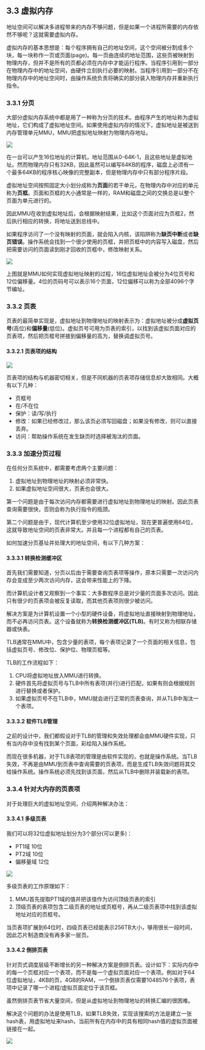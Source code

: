 ## 3.3 虚拟内存

地址空间可以解决多进程带来的内存不够问题，但是如果一个进程所需要的内存依然不够呢？这就需要虚拟内存。

虚拟内存的基本思想是：每个程序拥有自己的地址空间，这个空间被分割成多个块，每一块称作一页或页面(page)。每一页由连续的地址范围，这些页被映射到物理内存，但并不是所有的页都必须在内存中才能运行程序。当程序引用到一部分在物理内存中的地址空间，由硬件立刻执行必要的映射。当程序引用到一部分不在物理内存中的地址空间时，由操作系统负责将确实的部分装入物理内存并重新执行指令。

### 3.3.1 分页

大部分虚拟内存系统中都是用了一种称为分页的技术。由程序产生的地址称为虚拟地址，它们构成了虚拟地址空间。如果使用虚拟内存的情况下，虚拟地址是被送到内存管理单元MMU，MMU把虚拟地址映射为物理内存地址。

![](../image/chapter3/3.3.1.1.png)

在一台可以产生16位地址的计算机，地址范围从0-64K-1，且这些地址是虚拟地址。然而物理内存只有32KB，因此虽然可以编写64KB的程序，磁盘上必须有一个最多64KB的程序核心映像的完整副本，但是物理内存中只有部分程序片段。

虚拟地址空间按照固定大小划分成称为**页面**的若干单元，在物理内存中对应的单元称为**页框**。页面和页框的大小通常是一样的，RAM和磁盘之间的交换总是以整个页面为单元进行的。

因此MMU在收到虚拟地址后，会根据映射结果，比如这个页面对应为页框2，然后执行相应的转换，将地址送到总线中。

如果程序访问了一个没有映射的页面，就会陷入内核，该陷阱称为**缺页中断**或者**缺页错误**。操作系统会找到一个很少使用的页框，并把页框中的内容写入磁盘，然后把需要访问的页面读到刚才回收的页框中，修改映射关系。

![](../image/chapter3/3.3.1.2.png)

上图就是MMU如何实现虚拟地址映射的过程，16位虚拟地址会被分为4位页号和12位偏移量。4位的页码号可以表示16个页面，12位偏移可以称为全部4096个字节编址。

### 3.3.2 页表

页表的最简单实现是，虚拟地址到物理地址的映射表示为：虚拟地址被分成**虚拟页号**(高位)和**偏移量**(低位)。虚拟页号可用为页表的索引，以找到该虚拟页面对应的页表项，然后把页框号拼接到偏移量的高为，替换调虚拟页号。

#### 3.3.2.1 页表项的结构

![](../image/chapter3/3.3.2.1.jpg)

页表项的结构与机器密切相关，但是不同机器的页表项存储信息却大致相同。大概有以下几种：
- 页框号
- 在/不在位
- 保护：读/写/执行
- 修改：如果已经修改过，那么该页必须写回磁盘；如果没有修改，则可以直接丢弃。
- 访问：帮助操作系统在发生缺页时选择被淘汰的页面。

### 3.3.3 加速分页过程

在任何分页系统中，都需要考虑两个主要问题：
1. 虚拟地址到物理地址的映射必须非常快。
2. 如果虚拟地址空间很大，页表也会很大。

第一个问题是由于每次访问内存都需要进行虚拟地址到物理地址的映射。因此页表查询需要很快，否则会称为执行指令的瓶颈。

第二个问题是由于，现代计算机至少使用32位虚拟地址，现在更普遍使用64位，这就导致地址空间的页表非常大。并且每一个进程都有自己的页表。

如何加速分页基址并处理大的地址空间，有以下几种方案：

#### 3.3.3.1 转换检测缓冲区

首先我们需要知道，分页以后由于需要查询页表项等操作，原本只需要一次访问内存会变成至少两次访问内存，这会带来性能上的下降。

而计算机设计者又观察到一个事实：大多数程序总是对少量的页面多次访问。因此只有很少的页表项会被反复读取，而其他页表项则很少被访问。

解决方案是为计算机设置一个小型的硬件设备，将虚拟地址直接映射到物理地址，而不必再访问页表。这个设备就称为**转换检测缓冲区(TLB)**。有时又称为相联存储器或快表。

TLB通常在MMU中，包含少量的表项，每个表项记录了一个页面的相关信息，包括虚拟页号、修改位、保护位、物理页框等。

TLB的工作流程如下：
1. CPU将虚拟地址放入MMU进行转换。
2. 硬件首先将虚拟页号与TLB中所有表项(并行)进行匹配，如果有则会根据规则进行替换或者保护。
3. 如果虚拟页号不在TLB中，MMU就会进行正常的页表查询，并从TLB中淘汰一个表项。


#### 3.3.3.2 软件TLB管理

之前的设计中，我们都假设对于TLB的管理和失效处理都会由MMU硬件实现，只有当内存中没有找到某个页面，彩绘陷入操作系统。

而现在很多机器，对于TLB表项的管理是由软件实现的，也就是操作系统。当TLB失效，不再是由MMU到页表中查询需要的页表项，而是生成TLB失效问题将其交给操作系统。操作系统必须先找到该页面，然后从TLB中删除并装载新的表项。

### 3.3.4 针对大内存的页表项

对于处理巨大的虚拟地址空间，介绍两种解决办法：

#### 3.3.4.1 多级页表

我们可以将32位虚拟地址划分为3个部分(可以更多)：
- PT1域 10位
- PT2域 10位
- 偏移量域 12位

![](../image/chapter3/3.3.4.1.png)

多级页表的工作原理如下：
1. MMU首先提取PT1域的值并把该值作为访问顶级页表的索引
2. 顶级页表的表项包含二级页表的地址或页框号，再从二级页表项中找到该虚拟地址对应的页框号。

当页表项扩展到64位时，四级页表已经能表示256TB大小，够用很长一段时间，因此芯片制造商没有再多家一层页。

#### 3.3.4.2 倒排页表

针对页式调度层级不断增长的另一种解决方案是倒排页表。设计如下：实际内存中的每一个页框对应一个表项，而不是每一个虚拟页面对应一个表项。例如对于64位虚拟地址，4KB的页，4GB的RAM，一个倒排页表仅需要1048576个表项，表项中记录了哪一个进程/虚拟页面定位于该页框。

虽然倒排页表节省大量空间，但是从虚拟地址到物理地址的转换汇编的很困难。

解决这个问题的办法是使用TLB，如果TLB失效，实现该搜索的方法是建立一张hash表，用虚拟地址来hash，当前所有在内存中的具有相同hash值的虚拟页面被链接在一起。

![](../image/chapter3/3.3.4.2.jpeg)

